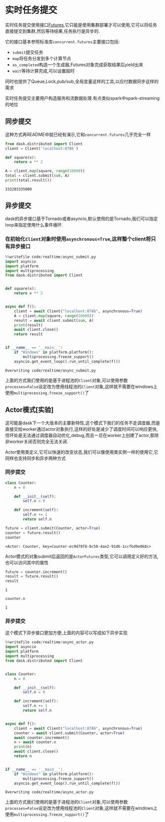 
# 实时任务提交

实时任务提交使用接口[Futures](https://docs.dask.org/en/latest/futures.html#api),它只能是使用集群部署才可以使用,它可以将任务直接提交到集群,然后等待结果,任务执行是异步的.

它的接口基本参照标准库`concurrent.futures`主要接口包括:

+ `submit`提交任务
+ `map`将任务分发到多个计算节点
+ `as_completed`构造一个生成器,Futures对象完成获取结果后yield出来
+ `wait`等待计算完成,可以设置超时

同时也提供了Queue,Lock,pub/sub,全局变量这样的工具,以应付数据同步这样的需求

实时任务提交主要用户构造服务和流数据处理.有点类似spark中spark-streaming的地位

## 同步提交

这种方式再README中就已经有演示,它和`concurrent.futures`几乎完全一样


```python
from dask.distributed import Client
client = Client('localhost:8786')

def square(x):
    return x ** 2

A = client.map(square, range(10000))
total = client.submit(sum, A)
print(total.result())
```

    333283335000


## 异步提交

dask的异步接口基于Tornado或者asyncio,默认使用的是Tornado,我们可以指定loop来指定使用什么事件循环.

### 在初始化`Client`对象时使用`asynchronous=True`,这样整个client将只有异步接口


```python
%%writefile code/realtime/async_submit.py
import asyncio
import platform
import multiprocessing
from dask.distributed import Client


def square(x):
    return x ** 2


async def f():
    client = await Client("localhost:8786", asynchronous=True)
    A = client.map(square, range(10000))
    result = await client.submit(sum, A)
    print(result)
    await client.close()
    return result


if __name__ == '__main__':
    if "Windows" in platform.platform():
        multiprocessing.freeze_support()
    asyncio.get_event_loop().run_until_complete(f())
```

    Overwriting code/realtime/async_submit.py


上面的方式我们使用的是基于进程池的`Client`对象,可以使用参数`processes=False`设定改为使用线程池的`Client`对象,这样就不需要在windows上使用`multiprocessing.freeze_support()`了

## Actor模式[实验]

这可能是dask下一个大版本的主要新特性,这个模式下我们的任务不走调度器,而是直接交给worker通过actor对象执行,这样的好处是减少了调度时间可以响应更快,但坏处是无法通过调度器自动优化,debug,而且一旦在worker上创建了actor,那除非worker关闭否则完全无法关闭.

Actor使用类定义,它可以快速的改变状态,我们可以像使用类实例一样的使用它,它同样也支持同步和异步两种方式

### 同步提交


```python
class Counter:
    n = 0

    def __init__(self):
        self.n = 0

    def increment(self):
        self.n += 1
        return self.n

future = client.submit(Counter, actor=True)
counter = future.result()
counter
```




    <Actor: Counter, key=Counter-ec9d78f8-8c50-4ae2-91d6-1ccfbd9e068c>



Actor模式的对象submit后返回的是`ActorFutures`类型,它可以调用定义好的方法,也可以访问其中的属性


```python
future = counter.increment()
result = future.result()
result
```




    1




```python
counter.n
```




    1



### 异步提交

这个模式下异步接口更加方便,上面的内容可以写成如下异步实现


```python
%%writefile code/realtime/async_actor.py
import asyncio
import platform
import multiprocessing
from dask.distributed import Client


class Counter:
    n = 0

    def __init__(self):
        self.n = 0

    def increment(self):
        self.n += 1
        return self.n


async def f():
    client = await Client("localhost:8786", asynchronous=True)
    counter = await client.submit(Counter, actor=True)
    await counter.increment()
    n = await counter.n
    print(n)
    await client.close()
    return n


if __name__ == '__main__':
    if "Windows" in platform.platform():
        multiprocessing.freeze_support()
    asyncio.get_event_loop().run_until_complete(f())
```

    Overwriting code/realtime/async_actor.py


上面的方式我们使用的是基于进程池的`Client`对象,可以使用参数`processes=False`设定改为使用线程池的`Client`对象,这样就不需要在windows上使用`multiprocessing.freeze_support()`了
